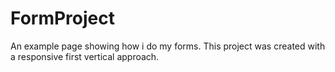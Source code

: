 # FormProject
An example page showing how i do my forms. This project was created with a responsive first vertical approach.
